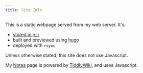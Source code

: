 ```yaml
---
title: Site Info
---
```


This is a static webpage served from my web server. It's:

* [stored in `git`](https://github.com/peterhajas/peterhajas.com/)
* built and previewed using [hugo](https://gohugo.io/)
* deployed with `rsync`

Unless otherwise stated, this site does not use Javascript.

My [Notes](/notes.html) page is powered by [TiddlyWiki](https://tiddlywiki.com), and uses Javascript.


